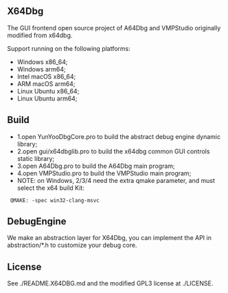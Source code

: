 ## X64Dbg

The GUI frontend open source project of A64Dbg and VMPStudio originally modified from x64dbg.

Support running on the following platforms:

 * Windows x86_64;
 * Windows arm64;
 * Intel macOS x86_64;
 * ARM macOS arm64;
 * Linux Ubuntu x86_64;
 * Linux Ubuntu arm64;

## Build

 * 1.open YunYooDbgCore.pro to build the abstract debug engine dynamic library;
 * 2.open gui/x64dbglib.pro to build the x64dbg common GUI controls static library;
 * 3.open A64Dbg.pro to build the A64Dbg main program;
 * 4.open VMPStudio.pro to build the VMPStudio main program;
 * NOTE: on Windows, 2/3/4 need the extra qmake parameter, and must select the x64 build Kit:
```
 QMAKE: -spec win32-clang-msvc
```

## DebugEngine

We make an abstraction layer for X64Dbg, you can implement the API in abstraction/*.h to customize your debug core.

## License

See ./README.X64DBG.md and the modified GPL3 license at ./LICENSE.
